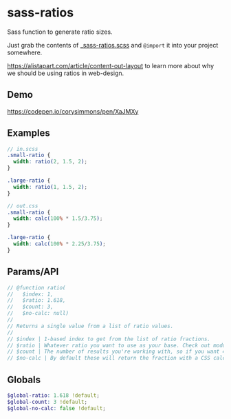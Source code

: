 # sass-ratios
Sass function to generate ratio sizes.

Just grab the contents of [_sass-ratios.scss](_sass-ratios.scss) and `@import` it into your project somewhere.

https://alistapart.com/article/content-out-layout to learn more about why we should be using ratios in web-design.

## Demo

https://codepen.io/corysimmons/pen/XaJMXy

## Examples

```scss
// in.scss
.small-ratio {
  width: ratio(2, 1.5, 2);
}

.large-ratio {
  width: ratio(1, 1.5, 2);
}
```

```scss
// out.css
.small-ratio {
  width: calc(100% * 1.5/3.75);
}

.large-ratio {
  width: calc(100% * 2.25/3.75);
}
```

## Params/API

```scss
// @function ratio(
//   $index: 1,
//   $ratio: 1.618,
//   $count: 3,
//   $no-calc: null)
//
// Returns a single value from a list of ratio values.
//
// $index | 1-based index to get from the list of ratio fractions.
// $ratio | Whatever ratio you want to use as your base. Check out modularscale.com for fancy ideas.
// $count | The number of results you're working with, so if you want 4 sizes to work with, you'd set this to 4. It's used to generate the denominator for the returned fraction.
// $no-calc | By default these will return the fraction with a CSS calc() formula multiplyng the fraction by 100%. This is useful for widths/heights (most common usage), but you can disable this and just get the fraction by setting this to `true`.
```

## Globals

```scss
$global-ratio: 1.618 !default;
$global-count: 3 !default;
$global-no-calc: false !default;
```
